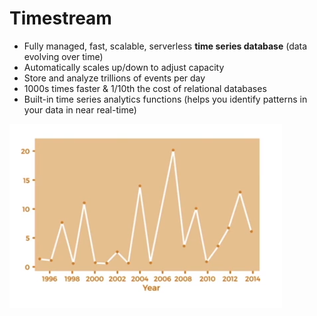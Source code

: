 # Timestream

- Fully managed, fast, scalable, serverless **time series database** (data evolving over time)
- Automatically scales up/down to adjust capacity
- Store and analyze trillions of events per day
- 1000s times faster & 1/10th the cost of relational databases
- Built-in time series analytics functions (helps you identify patterns in your data in near real-time)

![Timestream](../../images/database/timestream.png)